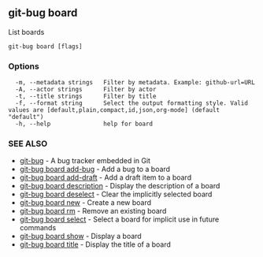 ## git-bug board

List boards

```
git-bug board [flags]
```

### Options

```
  -m, --metadata strings   Filter by metadata. Example: github-url=URL
  -A, --actor strings      Filter by actor
  -t, --title strings      Filter by title
  -f, --format string      Select the output formatting style. Valid values are [default,plain,compact,id,json,org-mode] (default "default")
  -h, --help               help for board
```

### SEE ALSO

* [git-bug](git-bug.md)	 - A bug tracker embedded in Git
* [git-bug board add-bug](git-bug_board_add-bug.md)	 - Add a bug to a board
* [git-bug board add-draft](git-bug_board_add-draft.md)	 - Add a draft item to a board
* [git-bug board description](git-bug_board_description.md)	 - Display the description of a board
* [git-bug board deselect](git-bug_board_deselect.md)	 - Clear the implicitly selected board
* [git-bug board new](git-bug_board_new.md)	 - Create a new board
* [git-bug board rm](git-bug_board_rm.md)	 - Remove an existing board
* [git-bug board select](git-bug_board_select.md)	 - Select a board for implicit use in future commands
* [git-bug board show](git-bug_board_show.md)	 - Display a board
* [git-bug board title](git-bug_board_title.md)	 - Display the title of a board

